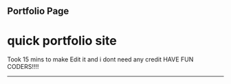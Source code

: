 ## Portfolio Page

# quick portfolio site 
Took 15 mins to make
Edit it and i dont need any credit HAVE FUN CODERS!!!!
___
